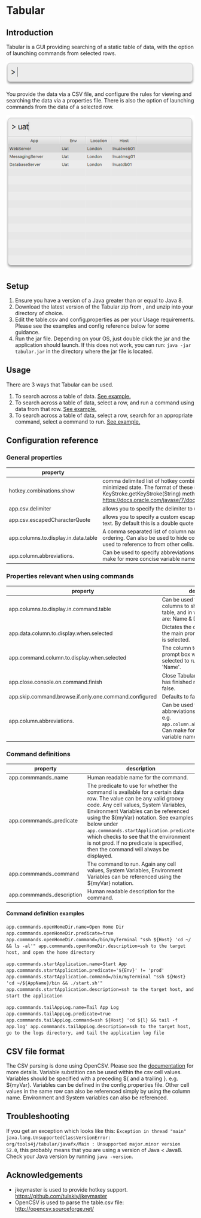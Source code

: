 # Tabular
## Introduction
Tabular is a GUI providing searching of a static table of data, with the
option of launching commands from selected rows.

![alt text](img/launcher-initial-prompt.png)

You provide the data via a CSV file, and configure the rules for viewing
and searching the data via a properties file. There is also the option
of launching commands from the data of a selected row.

![alt text](img/launcher-simple-search.png)

## Setup

1. Ensure you have a version of a Java greater than or equal to Java 8.
2. Download the latest version of the Tabular zip from <TODO>, and unzip
   into your directory of choice.
3. Edit the table.csv and config.properties as per your Usage
requirements. Please see the examples and config reference below for
some guidance.
4. Run the jar file. Depending on your OS, just double click the jar and the application should launch.
   If this does not work, you can run: `java -jar tabular.jar` in the directory where the jar file
   is located.

## Usage
There are 3 ways that Tabular can be used.
1. To search across a table of data.  [See example.](src/test/resources/simple_table/README.md)
2. To search across a table of data, select a row, and run a command using data from that row. [See example.](src/test/resources/table_with_single_command/README.md)
3. To search across a table of data, select a row, search for an appropriate command, select a command to run. [See example.](src/test/resources/table_with_multiple_commands/README.md)

## Configuration reference
### General properties
|property |description |
|---|---|
| hotkey.combinations.show | comma delimited list of hotkey combinations which can then be used to restore Tabular from a minimized state.  The format of these strings should be of the format used by the awt KeyStroke.getKeyStroke(String) method.  See here for more info: https://docs.oracle.com/javase/7/docs/api/javax/swing/KeyStroke.html#getKeyStroke(java.lang.String) |
| app.csv.delimiter | allows you to specify the delimiter to use in the table.csv file.  By default this is a comma ',' |
| app.csv.escapedCharacterQuote | allows you to specify a custom escape character when you want to include the delimiter in your cell text.  By default this is a double quote ".  See [OpenCSV Documentation](http://opencsv.sourceforge.net/) for more info. |
| app.columns.to.display.in.data.table | A comma separated list of column names to show in the table.  Useful for specifying default column ordering.  Can also be used to hide columns which you don't want to show, i.e. which might just be used to reference to from other cells. |
| app.column.abbreviations.<ColumnName> | Can be used to specify abbreviations for column names.  e.g. `app.column.abbreviations.Host=h` Can make for more concise variable names. |
### Properties relevant when using commands
|property |description |
|---|---|
| app.columns.to.display.in.command.table |  Can be used to dictate which columns to show in the command table, and in what order.  Options are: Name & Description. |
| app.data.column.to.display.when.selected | Dictates the column to display in the main prompt box when a row is selected. |
| app.command.column.to.display.when.selected | The column to display in the main prompt box when a command is selected to run. Defaults to 'Name'. |
| app.close.console.on.command.finish | Close Tabular once the command has finished running. Defaults to false. |
| app.skip.command.browse.if.only.one.command.configured |  Defaults to false. |
| app.column.abbreviations.<ColumnName> | Can be used to specify abbreviations for column names.  e.g. `app.column.abbreviations.Host=h` Can make for more concise variable names. |
### Command definitions
|property |description |
|---|---|
| app.commmands.<commandName>.name |Human readable name for the command. |
| app.commmands.<commandName>.predicate |The predicate to use for whether the command is available for a certain data row. The value can be any valid groovy code. Any cell values, System Variables, Environment Variables can be referenced using the ${myVar} notation. See examples below under `app.commmands.startApplication.predicate` which checks to see that the environment is not prod. If no predicate is specified, then the command will always be displayed. |
| app.commmands.<commandName>.command |The command to run.  Again any cell values, System Variables, Environment Variables can be referenced using the ${myVar} notation. |
| app.commmands.<commandName>.description |Human readable description for the command. |

#### Command definition examples
`app.commmands.openHomeDir.name=Open Home Dir
app.commmands.openHomeDir.predicate=true
app.commmands.openHomeDir.command=/bin/myTerminal "ssh ${Host} 'cd ~/ && ls -al'"
app.commmands.openHomeDir.description=ssh to the target host, and open the home directory`

`app.commmands.startApplication.name=Start App
app.commmands.startApplication.predicate='${Env}' != 'prod'
app.commmands.startApplication.command=/bin/myTerminal "ssh ${Host} 'cd ~/${AppName}/bin && ./start.sh'"
app.commmands.startApplication.description=ssh to the target host, and start the application`

`app.commmands.tailAppLog.name=Tail App Log
app.commmands.tailAppLog.predicate=true
app.commmands.tailAppLog.command=ssh ${Host} 'cd ${l} && tail -f app.log'
app.commmands.tailAppLog.description=ssh to the target host, go to the logs directory, and tail the application log file`

## CSV file format
The CSV parsing is done using OpenCSV.  Please see the [documentation](http://opencsv.sourceforge.net/) for more details.
Variable substition can be used within the csv cell values.  Variables should be specified with a preceding ${ and a trailing }. e.g. ${myVar}.  Variables can be defined in the config.properties file.  Other cell values in the same row can also be referenced simply by using the column name.  Environment and System variables can also be referenced.

## Troubleshooting
If you get an exception which looks like this: `Exception in thread "main" java.lang.UnsupportedClassVersionError: org/tools4j/tabular/javafx/Main : Unsupported major.minor version 52.0`, this probably means that you are using a version of Java < Java8.  Check your Java version by running `java -version`.

## Acknowledgements
- jkeymaster is used to provide hotkey support.  https://github.com/tulskiy/jkeymaster
- OpenCSV is used to parse the table.csv file: http://opencsv.sourceforge.net/
